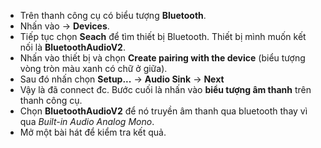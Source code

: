 - Trên thanh công cụ có biểu tượng **Bluetooth**.
- Nhấn vào -> **Devices**. 
- Tiếp tục chọn **Seach** để tìm thiết bị Bluetooth. Thiết bị mình muốn kết nối là **BluetoothAudioV2**.
- Nhấn vào thiết bị và chọn **Create pairing with the device** (biểu tượng vòng tròn màu xanh có chữ ở giữa).
- Sau đó nhấn chọn **Setup...** -> **Audio Sink** -> **Next**
- Vậy là đã connect đc. Bước cuối là nhấn vào **biểu tượng âm thanh** trên thanh công cụ.
- Chọn **BluetoothAudioV2** để nó truyền âm thanh qua bluetooth thay vì qua *Built-in Audio Analog Mono*.
- Mở một bài hát để kiểm tra kết quả.




